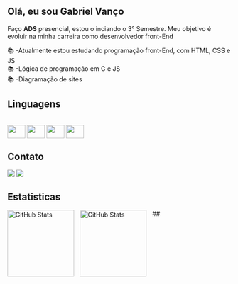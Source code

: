 ## Olá, eu sou Gabriel Vanço
<p>Faço <strong>ADS</strong> presencial, estou o inciando o 3° Semestre. Meu objetivo é evoluir na minha carreira como desenvolvedor front-End</p>
📚 -Atualmente estou estudando programação front-End, com HTML, CSS e JS<br>
📚 -Lógica de programação em C e JS <br>
📚 -Diagramação de sites<br>


## Linguagens

<div style= "display: inline_block"><br>
<img align="center" height="30" width="40" src="https://cdn.jsdelivr.net/gh/devicons/devicon@latest/icons/html5/html5-original.svg">
<img align="center" height="30" width="40" src="https://cdn.jsdelivr.net/gh/devicons/devicon@latest/icons/css3/css3-original.svg">
<img align="center" height="30" width="40" src="https://cdn.jsdelivr.net/gh/devicons/devicon@latest/icons/javascript/javascript-original.svg">
<img align="center" height="30" width="40" src="https://cdn.jsdelivr.net/gh/devicons/devicon@latest/icons/c/c-original.svg">

## Contato

<a href = "mailto:gabrielvanco111223@gmail.com"><img src="https://img.shields.io/badge/-Gmail-%23333?style=for-the-badge&logo=gmail&logoColor=white" target="_blank"></a>
<a href="https://www.linkedin.com/in/gabriel-van%C3%A7o-387951307/" target="_blank"><img src="https://img.shields.io/badge/-LinkedIn-%230077B5?style=for-the-badge&logo=linkedin&logoColor=white" target="_blank"></a>
</div>

## Estatisticas

<p>
<img 
align="left" 
alt="GitHub Stats" 
height="150" 
style="padding-right: 10px;" 
src="https://github-readme-stats.vercel.app/api?username=GabrielVancoDev&show_icons=true&theme=dracula&include_all_commits=true&locale=pt-br"/>
<img  align="left" 
alt="GitHub Stats" 
height="150" 
style="padding-right: 10px;" 
src="https://github-readme-stats.vercel.app/api/top-langs/?username=GabrielVancoDev&layout=compact&langs_count=16&theme=Miasma"/>
##
